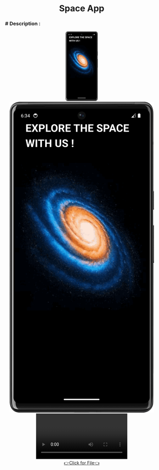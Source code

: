 <h1 align="center">
Space App
</h1>

<div align="left">
  <h3 align="left"> # Description :</h3>
  <p>

  </p>
</div>

<div align="center">
  <img src="https://github.com/harshdusane2103/Animation/blob/master/sp.png", width=21%,height=35%>
  <img src="https://github.com/harshdusane2103/Animation/blob/master/sp.png", heigth=35%,width=21%>
</div>

<div align="center"> 
  <video src="https://github.com/user-attachments/assets/5d1a6191-11d2-456c-89de-20a3b6a5ec3e" controls></video>
</div>

<div align="center">
  <a href="https://github.com/harshdusane2103/song_player/tree/master/lib">👉Click for File👈</a>
</div>
